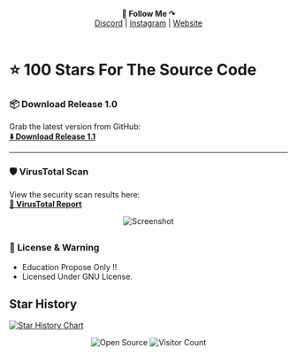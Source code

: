 <p align='center'>
  <b>📌 Follow Me ↷</b><br>  
  <a href="https://discord.com/users/994296793070325771">Discord</a> |
  <a href="https://instagram.com/lonely.ida">Instagram</a> |
  <a href="https://0x1.social/">Website</a><br><br>
</p>



# ⭐ 100 Stars For The Source Code
### 📦 Download Release 1.0  
Grab the latest version from GitHub:  
[**⬇️ Download Release 1.1**](https://github.com/user-attachments/files/21120407/Release.1.1.zip)

---

### 🛡️ VirusTotal Scan  
View the security scan results here:  
[**📌 VirusTotal Report**](https://www.virustotal.com/gui/file/39a7e21d6c29f782a2f11452ac06ee57734e5b145e499368d72fd2bfb02096de/detection)

<p align="center">
   <img src="https://github.com/user-attachments/assets/1a0821c4-15d9-4b3e-b1e8-0dcb15045ac8" alt="Screenshot">
</p>


##

### 📜 License & Warning

- Education Propose Only !!
- Licensed Under GNU License.

## Star History

<a href="https://star-history.com/#LeetIDA/Ez-Ban&Date">
 <picture>
   <source media="(prefers-color-scheme: dark)" srcset="https://api.star-history.com/svg?repos=LeetIDA/Ez-Ban&type=Date&theme=dark" />
   <source media="(prefers-color-scheme: light)" srcset="https://api.star-history.com/svg?repos=LeetIDA/Ez-Ban&type=Date" />
   <img alt="Star History Chart" src="https://api.star-history.com/svg?repos=LeetIDA/Ez-Ban&type=Date" />
 </picture>
</a>

<p align="center">
  <img src="https://badges.frapsoft.com/os/v3/open-source.svg?v=103" alt="Open Source">
  <img src="https://visitor-badge.laobi.icu/badge?page_id=LeetIDA.Ez-Ban" alt="Visitor Count">
</p>
